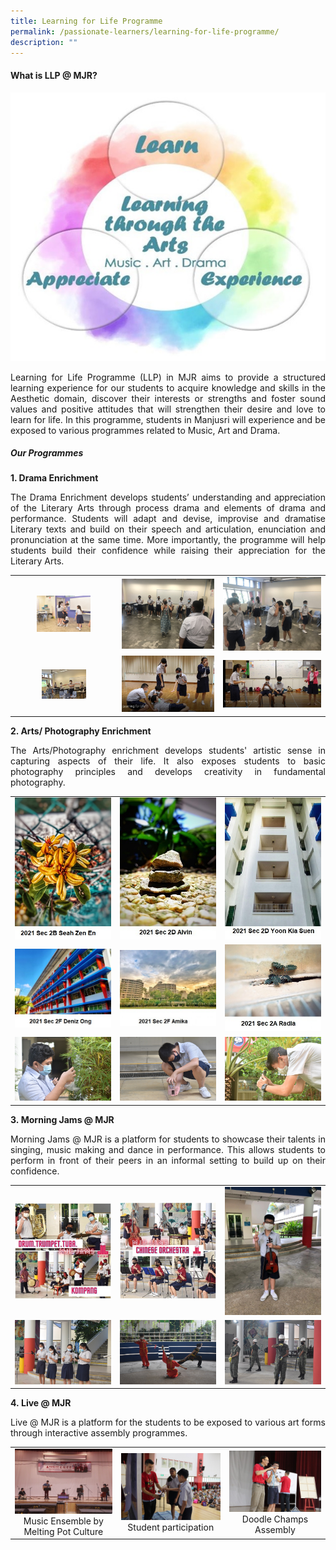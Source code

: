 ```yaml
---
title: Learning for Life Programme
permalink: /passionate-learners/learning-for-life-programme/
description: ""
---
```

#### **What is LLP @ MJR?**


![](/images/Passionate%20Learners/Learning%20for%20Life%20Programme/LLP%20Framework.jpg)

<p style="text-align: justify;">Learning for Life Programme (LLP) in MJR aims to provide a structured learning experience for our students to acquire knowledge and skills in the Aesthetic domain, discover their interests or strengths and foster sound values and positive attitudes that will strengthen their desire and love to learn for life. In this programme, students in Manjusri will experience and be exposed to various programmes related to Music, Art and Drama.</p>


##### **Our Programmes**


**1\. Drama Enrichment**

<p style="text-align: justify;">The Drama Enrichment develops students’ understanding and appreciation of the Literary Arts through process drama and elements of drama and performance. Students will adapt and devise, improvise and dramatise Literary texts and build on their speech and articulation, enunciation and pronunciation at the same time. More importantly, the programme will help students build their confidence while raising their appreciation for the Literary Arts.</p>


|   |   |   |
|:----:|:---:|:-----:|
| <img src="/images/Passionate%20Learners/Learning%20for%20Life%20Programme/Drama1.jpg" style="width:55%"> |   ![](/images/Passionate%20Learners/Learning%20for%20Life%20Programme/Drama2.jpg)   | ![](/images/Passionate%20Learners/Learning%20for%20Life%20Programme/Drama3.jpg)  |
| <img src="/images/Passionate%20Learners/Learning%20for%20Life%20Programme/Drama4.jpg" style="width:45%">  | ![](/images/Passionate%20Learners/Learning%20for%20Life%20Programme/Drama5.jpg)  |  ![](/images/Passionate%20Learners/Learning%20for%20Life%20Programme/Drama6.jpg) |


**2\. Arts/ Photography Enrichment**


<p style="text-align: justify;">The Arts/Photography enrichment develops students' artistic sense in capturing aspects of their life. It also exposes students to basic photography principles and develops creativity in fundamental photography.</p>


|   |   |   |
|:----:|:---:|:---:|
|  ![](/images/Passionate%20Learners/Learning%20for%20Life%20Programme/Photo%201.jpg) |  ![](/images/Passionate%20Learners/Learning%20for%20Life%20Programme/Photo%202.jpg) |  ![](/images/Passionate%20Learners/Learning%20for%20Life%20Programme/Photo%203.jpg) |
| ![](/images/Passionate%20Learners/Learning%20for%20Life%20Programme/Photo%204.jpg)  |![](/images/Passionate%20Learners/Learning%20for%20Life%20Programme/Photo%205.jpg)  |  ![](/images/Passionate%20Learners/Learning%20for%20Life%20Programme/Photo%206.jpg) |
| ![](/images/Passionate%20Learners/Learning%20for%20Life%20Programme/Art1.jpg)  | ![](/images/Passionate%20Learners/Learning%20for%20Life%20Programme/Art2.jpg)  | ![](/images/Passionate%20Learners/Learning%20for%20Life%20Programme/Art3.jpg)  |


**3\. Morning Jams @ MJR**


<p style="text-align: justify;">Morning Jams @ MJR is a platform for students to showcase their talents in singing, music making and dance in performance. This allows students to perform in front of their peers in an informal setting to build up on their confidence.</p>


|   |   |   |
|:----:|:---:|:-----:|
|  ![](/images/Passionate%20Learners/Learning%20for%20Life%20Programme/JAMS%201.jpg) | ![](/images/Passionate%20Learners/Learning%20for%20Life%20Programme/JAMS%202.jpg)  |  ![](/images/Passionate%20Learners/Learning%20for%20Life%20Programme/Violin.jpg) |
|   ![](/images/Passionate%20Learners/Learning%20for%20Life%20Programme/Clapper.jpg)   | ![](/images/Passionate%20Learners/Learning%20for%20Life%20Programme/Wushu.jpg)  | ![](/images/Passionate%20Learners/Learning%20for%20Life%20Programme/Precision%20Drill.jpg)  |


**4\. Live @ MJR**

<p style="text-align: justify;">Live @ MJR is a platform for the students to be exposed to various art forms through interactive assembly programmes.</p>

|   |   |   |
|:------:|:---:|:----:|
|  ![](/images/Passionate%20Learners/Learning%20for%20Life%20Programme/Music%20Ensemble%20by%20Melting%20Pot%20Culture.jpg) Music Ensemble by Melting Pot Culture  |  ![](/images/Passionate%20Learners/Learning%20for%20Life%20Programme/Students%20participation.jpg)   Student participation   | ![](/images/Passionate%20Learners/Learning%20for%20Life%20Programme/Doodle%20Champs%20Programme.jpg)  Doodle Champs Assembly   |